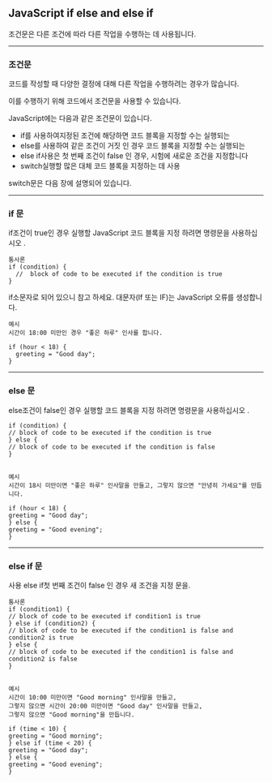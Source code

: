 ## JavaScript if else and else if

조건문은 다른 조건에 따라 다른 작업을 수행하는 데 사용됩니다.

---

### 조건문

코드를 작성할 때 다양한 결정에 대해 다른 작업을 수행하려는 경우가 많습니다.

이를 수행하기 위해 코드에서 조건문을 사용할 수 있습니다.

JavaScript에는 다음과 같은 조건문이 있습니다.

- if를 사용하여지정된 조건에 해당하면 코드 블록을 지정할 수는 실행되는
- else를 사용하여 같은 조건이 거짓 인 경우 코드 블록을 지정할 수는 실행되는
- else if사용은 첫 번째 조건이 false 인 경우, 시험에 새로운 조건을 지정합니다
- switch실행할 많은 대체 코드 블록을 지정하는 데 사용

switch문은 다음 장에 설명되어 있습니다.

---

### if 문

if조건이 true인 경우 실행할 JavaScript 코드 블록을 지정 하려면 명령문을 사용하십시오 .

    통사론
    if (condition) {
      //  block of code to be executed if the condition is true
    }

if소문자로 되어 있으니 참고 하세요. 대문자(If 또는 IF)는 JavaScript 오류를 생성합니다.

    예시
    시간이 18:00 미만인 경우 "좋은 하루" 인사를 합니다.

    if (hour < 18) {
      greeting = "Good day";
    }

---

### else 문

else조건이 false인 경우 실행할 코드 블록을 지정 하려면 명령문을 사용하십시오 .

    if (condition) {
    // block of code to be executed if the condition is true
    } else {
    // block of code to be executed if the condition is false
    }


    예시
    시간이 18시 미만이면 "좋은 하루" 인사말을 만들고, 그렇지 않으면 "안녕히 가세요"를 만듭니다.

    if (hour < 18) {
    greeting = "Good day";
    } else {
    greeting = "Good evening";
    }

---

### else if 문

사용 else if첫 번째 조건이 false 인 경우 새 조건을 지정 문을.

    통사론
    if (condition1) {
    // block of code to be executed if condition1 is true
    } else if (condition2) {
    // block of code to be executed if the condition1 is false and condition2 is true
    } else {
    // block of code to be executed if the condition1 is false and condition2 is false
    }


    예시
    시간이 10:00 미만이면 "Good morning" 인사말을 만들고,
    그렇지 않으면 시간이 20:00 미만이면 "Good day" 인사말을 만들고,
    그렇지 않으면 "Good morning"을 만듭니다.

    if (time < 10) {
    greeting = "Good morning";
    } else if (time < 20) {
    greeting = "Good day";
    } else {
    greeting = "Good evening";
    }
